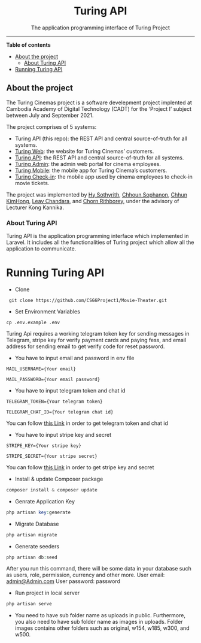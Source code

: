 <div align="center">
  <h1>Turing API</h1>

  <p>The application programming interface of Turing Project</p>
</div>

---


**Table of contents**

- [About the project](#about-the-project)
  - [About Turing API](#about-turing-api)
- [Running Turing API](#running-turing-api)

## About the project

The Turing Cinemas project is a software develepment project implented at Cambodia Academy of Digital Technology (CADT) for the ‘Project I’ subject between July and September 2021.

The project comprises of 5 systems:

- Turing API (this repo): the REST API and central source-of-truth for all systems.
- [Turing Web](https://github.com/CSG6Project1/turing-web): the website for Turing Cinemas’ customers.
- [Turing API](https://github.com/CSG6Project1/Movie-Theater): the REST API and central source-of-truth for all systems.
- [Turing Admin](https://github.com/CSG6Project1/turing-admin): the admin web portal for cinema employees.
- [Turing Mobile](https://github.com/CSG6Project1/turing-mobile): the mobile app for Turing Cinema’s customers.
- [Turing Check-in](https://github.com/CSG6Project1/ScannerTuring): the mobile app used by cinema employees to check-in movie tickets.

The project was implemented by [Hy Sothyrith](https://github.com/hysothyrith), [Chhoun Sophanon](https://github.com/SophanonChhoun), [Chhun KimHong](https://github.com/ChhunKimHong), [Leav Chandara](https://leavchandara-profile.netlify.app/), and [Chorn Rithborey](https://boreyjr.tech/), under the advisory of Lecturer Kong Kannika.

### About Turing API

Turing API is the application programming interface which implemented in Laravel. It includes all the functionalities of Turing project which allow all the application to communicate.

# Running Turing API  
- Clone
```shell
 git clone https://github.com/CSG6Project1/Movie-Theater.git
```
- Set Environment Variables
```shell
cp .env.example .env
```
Turing Api requires a working telegram token key for sending messages in Telegram, stripe key for verify payment cards and paying fess, and email address for sending email to get verify code for reset password.

- You have to input email and password in env file 
```shell
MAIL_USERNAME={Your email}
```
```shell
MAIL_PASSWORD={Your email password}
```

- You have to input telegram token and chat id
```shell
TELEGRAM_TOKEN={Your telegram token}
```
```shell
TELEGRAM_CHAT_ID={Your telegram chat id}
```
You can follow [this Link](https://www.alphr.com/find-chat-id-telegram/) in order to get telegram token and chat id

- You have to input stripe key and secret
```shell
STRIPE_KEY={Your stripe key}
```
```shell
STRIPE_SECRET={Your stripe secret}
```
You can follow [this Link](https://www.appinvoice.com/en/s/documentation/how-to-get-stripe-publishable-key-and-secret-key-23) in order to get stripe key and secret

- Install & update Composer package 
```php
composer install & composer update 
```
- Genrate Application Key 
```php
php artisan key:generate
```
- Migrate Database 
```php 
php artisan migrate
``` 
- Generate seeders 
```php
php artisan db:seed
```
After you run this command, there will be some data in your database such as users, role, permission, currency and other more.
User email: admin@Admin.com
User password: password
- Run project in local server 
```php
php artisan serve 
```

- You need to have sub folder name as uploads in public. Furthermore, you also need to have sub folder name as images in uploads. Folder images contains other folders such as original, w154, w185, w300, and w500.


